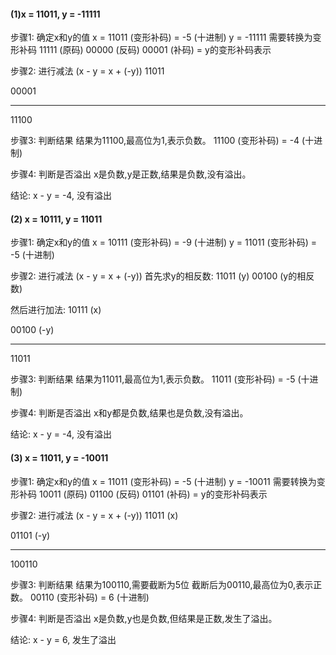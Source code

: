 #### (1)x = 11011, y = -11111

步骤1: 确定x和y的值
x = 11011 (变形补码) = -5 (十进制)
y = -11111 需要转换为变形补码
11111 (原码)
00000 (反码)
00001 (补码) = y的变形补码表示

步骤2: 进行减法 (x - y = x + (-y))
11011

00001

------

11100

步骤3: 判断结果
结果为11100,最高位为1,表示负数。
11100 (变形补码) = -4 (十进制)

步骤4: 判断是否溢出
x是负数,y是正数,结果是负数,没有溢出。

结论: x - y = -4, 没有溢出

#### (2) x = 10111, y = 11011

步骤1: 确定x和y的值
x = 10111 (变形补码) = -9 (十进制)
y = 11011 (变形补码) = -5 (十进制)

步骤2: 进行减法 (x - y = x + (-y))
首先求y的相反数:
11011 (y)
00100 (y的相反数)

然后进行加法:
10111 (x)

00100 (-y)

------

11011

步骤3: 判断结果
结果为11011,最高位为1,表示负数。
11011 (变形补码) = -5 (十进制)

步骤4: 判断是否溢出
x和y都是负数,结果也是负数,没有溢出。

结论: x - y = -4, 没有溢出

#### (3) x = 11011, y = -10011

步骤1: 确定x和y的值
x = 11011 (变形补码) = -5 (十进制)
y = -10011 需要转换为变形补码
10011 (原码)
01100 (反码)
01101 (补码) = y的变形补码表示

步骤2: 进行减法 (x - y = x + (-y))
11011 (x)

01101 (-y)

------

100110

步骤3: 判断结果
结果为100110,需要截断为5位
截断后为00110,最高位为0,表示正数。
00110 (变形补码) = 6 (十进制)

步骤4: 判断是否溢出
x是负数,y也是负数,但结果是正数,发生了溢出。

结论: x - y = 6, 发生了溢出